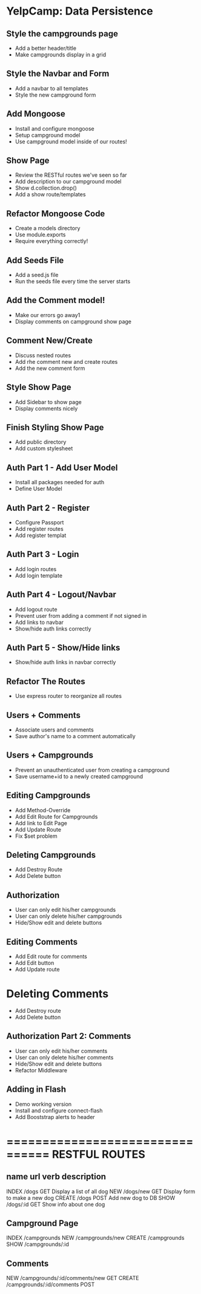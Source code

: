 # YelpCamp: Data Persistence


## Style the campgrounds page
* Add a better header/title
* Make campgrounds display in a grid

## Style the Navbar and Form
* Add a navbar to all templates
* Style the new campground form

## Add Mongoose
* Install and configure mongoose
* Setup campground model
* Use campground model inside of our routes!

## Show Page
* Review the RESTful routes we've seen so far
* Add description to our campground model
* Show d.collection.drop()
* Add a show route/templates

## Refactor Mongoose Code
* Create a models directory
* Use module.exports
* Require everything correctly!

## Add Seeds File
* Add a seed.js file
* Run the seeds file every time the server starts

## Add the Comment model!
* Make our errors go away1
* Display comments on campground show page

## Comment New/Create
* Discuss nested routes
* Add rhe comment new and create routes
* Add the new comment form

## Style Show Page
* Add Sidebar to show page
* Display comments nicely

## Finish Styling Show Page
* Add public directory
* Add custom stylesheet

## Auth Part 1 - Add User Model
* Install all packages needed for auth
* Define User Model

## Auth Part 2 - Register
* Configure Passport
* Add register routes
* Add register templat

## Auth Part 3 - Login
* Add login routes
* Add login template

## Auth Part 4 - Logout/Navbar
* Add logout route
* Prevent user from adding a comment if not signed in
* Add links to navbar
* Show/hide auth links correctly

## Auth Part 5 - Show/Hide links
* Show/hide auth links in navbar correctly

## Refactor The Routes
* Use express router to reorganize all routes

## Users + Comments
* Associate users and comments
* Save author's name to a comment automatically

## Users + Campgrounds
* Prevent an unauthenticated user from creating a campground
* Save username+id to a newly created campground

## Editing Campgrounds
* Add Method-Override
* Add Edit Route for Campgrounds
* Add link to Edit Page
* Add Update Route
* Fix $set problem

## Deleting Campgrounds
* Add Destroy Route
* Add Delete button

## Authorization
* User can only edit his/her campgrounds
* User can only delete his/her campgrounds
* Hide/Show edit and delete buttons

## Editing Comments
* Add Edit route for comments
* Add Edit button
* Add Update route

<!-- /campgrounds/:id/edit-->
<!-- /campgrounds/:id/comments/:comment_id/edit-->

# Deleting Comments
* Add Destroy route
* Add Delete button

<!--Campground Destroy Route : /campgrounds/:id-->
<!--Comment Destroy Route    : /campgrounds/:id/comments/:comment_id-->

## Authorization Part 2: Comments
* User can only edit his/her comments
* User can only delete his/her comments
* Hide/Show edit and delete buttons
* Refactor Middleware

## Adding in Flash
* Demo working version
* Install and configure connect-flash
* Add Booststrap alerts to header





================================
       RESTFUL ROUTES
================================
name     url        verb            description
-----------------------------------------------------------
INDEX   /dogs       GET    Display a list of all dog
NEW     /dogs/new   GET    Display form to make a new dog
CREATE  /dogs       POST   Add new dog to DB
SHOW    /dogs/:id   GET    Show info about one dog

Campground Page
----------------------------
INDEX   /campgrounds
NEW     /campgrounds/new
CREATE  /campgrounds
SHOW    /campgrounds/:id

Comments
--------------------------------------------
NEW     /campgrounds/:id/comments/new   GET
CREATE  /campgrounds/:id/comments       POST